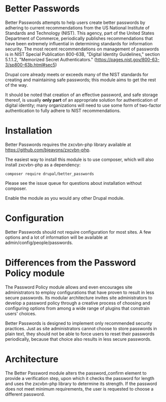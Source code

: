 Better Passwords
================

Better Passwords attempts to help users create better passwords by adhering to 
current recommendations from the US National Institute of Standards and 
Technology (NIST). This agency, part of the United States Department of 
Commerce, periodically publishes recommendations that have been extremely 
influential in determining standards for information security. The most recent 
recommendations on management of passwords is in NIST Special Publication 
800-63B, "Digital Identity Guidelines," section 5.1.1.2, "Memorized Secret 
Authenticators." (https://pages.nist.gov/800-63-3/sp800-63b.html#sec5)

Drupal core already meets or exceeds many of the NIST standards for creating 
and maintaining safe passwords; this module aims to get the rest of the way.

It should be noted that creation of an effective password, and safe storage 
thereof, is usually **only part** of an appropriate solution for authentication 
of digital identity; many organizations will need to use some form of two-factor 
authentication to fully adhere to NIST recommendations.

Installation
============

Better Passwords requires the zxcvbn-php library available at 
https://github.com/bjeavons/zxcvbn-php.

The easiest way to install this module is to use composer, which will also 
install zxcvbn-php as a dependency:
  
    composer require drupal/better_passwords

Please see the issue queue for questions about installation without composer.

Enable the module as you would any other Drupal module.

Configuration
=============

Better Passwords should not require configuration for most sites. A few options 
and a lot of information will be available at admin/config/people/passwords.

Differences from the Password Policy module
===========================================

The Password Policy module allows and even encourages site administrators to 
employ configurations that have proven to result in less secure passwords. 
Its modular architecture invites site administrators to develop a password 
policy through a creative process of choosing and configuring options from 
among a wide range of plugins that constrain users' choices.

Better Passwords is designed to implement only recommended security practices. 
Just as site administrators cannot choose to store passwords in plain text, they 
should not be able to force users to reset their passwords periodically, because 
that choice also results in less secure passwords.

Architecture
============

The Better Password module alters the password_confirm element to provide a 
verification step, upon which it checks the password for length and uses the 
zxcvbn-php library to determine its strength. If the password does not meet 
minimum requirements, the user is requested to choose a different password.
